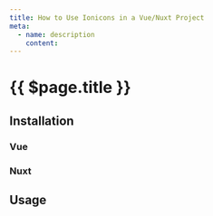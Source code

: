 ```yaml
---
title: How to Use Ionicons in a Vue/Nuxt Project
meta:
  - name: description
    content: 
---
```


# {{ $page.title }}

<start-tutorial demo="ionicons"/>

## Installation

### Vue

### Nuxt

## Usage
